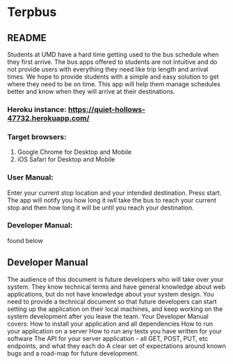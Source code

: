 # Terpbus

## README
Students at UMD have a hard time getting used to the bus schedule when
they first arrive. The bus apps offered to students are not intuitive
and do not provide users with everything they need like trip length
and arrival times. We hope to provide students with a simple and easy
solution to get where they need to be on time. This app will help them
manage schedules better and know when they will arrive at their
destinations.

### Heroku instance: https://quiet-hollows-47732.herokuapp.com/

### Target browsers: 
1. Google Chrome for Desktop and Mobile 
2. iOS Safari for Desktop and Mobile

### User Manual:
Enter your current stop location and your intended destination. Press start. The app will notify you how long it iwll take the bus to reach your current stop and then how long it will be until you reach your destination.

### Developer Manual: 
found below


## Developer Manual

The audience of this document is future developers who will take over your system.
They know technical terms and have general knowledge about web applications, but do not have knowledge about your system design.
You need to provide a technical document so that future developers can start setting up the application on their local machines, and keep working on the system development after you leave the team.
Your Developer Manual covers:
How to install your application and all dependencies
How to run your application on a server
How to run any tests you have written for your software
The API for your server application - all GET, POST, PUT, etc endpoints, and what they each do
A clear set of expectations around known bugs and a road-map for future development.